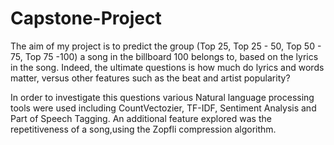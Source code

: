 # Capstone-Project

The aim of my project is to predict the group (Top 25, Top 25 - 50, Top 50 - 75, Top 75 -100) a song in the billboard 100 belongs to, based on the lyrics in the song. Indeed, the ultimate questions is how much do lyrics and words matter, versus other features such as the beat and artist popularity?

In order to investigate this questions various Natural language processing tools were used including CountVectozier, TF-IDF, Sentiment Analysis and Part of Speech Tagging. An additional feature explored was the repetitiveness of a song,using the Zopfli compression algorithm.

